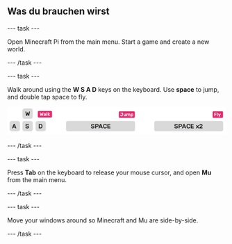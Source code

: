 ## Was du brauchen wirst

\--- task \---

Open Minecraft Pi from the main menu. Start a game and create a new world.

\--- /task \---

\--- task \---

Walk around using the **W S A D** keys on the keyboard. Use **space** to jump, and double tap space to fly.

![](images/minecraft-keys.png)

\--- /task \---

\--- task \---

Press **Tab** on the keyboard to release your mouse cursor, and open **Mu** from the main menu.

\--- /task \---

\--- task \---

Move your windows around so Minecraft and Mu are side-by-side.

\--- /task \---